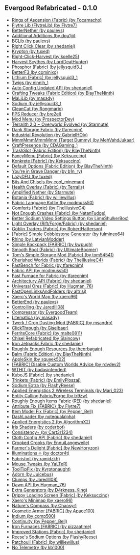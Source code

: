 ## Evergood Refabricated - 0.1.0
-   [Rings of Ascension (Fabric) (by
    Focamacho)](https://www.curseforge.com/minecraft/mc-mods/fabric-rings-of-ascension)
-   [Flytre Lib (FlytreLib) (by
    Flytre7)](https://www.curseforge.com/minecraft/mc-mods/lib)
-   [BetterNether (by
    paulevs)](https://www.curseforge.com/minecraft/mc-mods/betternether)
-   [Additional Additions (by
    dqu1jjj)](https://www.curseforge.com/minecraft/mc-mods/additional-additions)
-   [BCLib (by
    paulevs)](https://www.curseforge.com/minecraft/mc-mods/bclib)
-   [Right Click Clear (by
    shedaniel)](https://www.curseforge.com/minecraft/mc-mods/right-click-clear)
-   [Krypton (by
    tuxed)](https://www.curseforge.com/minecraft/mc-mods/krypton)
-   [Right-Click-Harvest (by
    koelle25)](https://www.curseforge.com/minecraft/mc-mods/right-click-harvest)
-   [Harvest Scythes (by
    LordDeatHunter)](https://www.curseforge.com/minecraft/mc-mods/harvest-scythes)
-   [Phosphor (Fabric) (by
    jellysquid3\_)](https://www.curseforge.com/minecraft/mc-mods/phosphor)
-   [BetterF3 (by
    cominixo)](https://www.curseforge.com/minecraft/mc-mods/betterf3)
-   [Lithium (Fabric) (by
    jellysquid3\_)](https://www.curseforge.com/minecraft/mc-mods/lithium)
-   [Twigs (by
    ninnih\_)](https://www.curseforge.com/minecraft/mc-mods/twigs)
-   [Auto Config Updated API (by
    shedaniel)](https://www.curseforge.com/minecraft/mc-mods/auto-config-updated-api)
-   [Crafting Tweaks (Fabric Edition) (by
    BlayTheNinth)](https://www.curseforge.com/minecraft/mc-mods/crafting-tweaks-fabric)
-   [MaLiLib (by
    masady)](https://www.curseforge.com/minecraft/mc-mods/malilib)
-   [Sodium (by
    jellysquid3\_)](https://www.curseforge.com/minecraft/mc-mods/sodium)
-   [CleanCut (by
    Rongmario)](https://www.curseforge.com/minecraft/mc-mods/cleancut)
-   [FPS Reducer (by
    bre2el)](https://www.curseforge.com/minecraft/mc-mods/fps-reducer)
-   [Mod Menu (by
    ProspectorDev)](https://www.curseforge.com/minecraft/mc-mods/modmenu)
-   [Terralith 2.0 \~ Overworld Evolved (by
    Starmute)](https://www.curseforge.com/minecraft/mc-mods/terralith)
-   [Dank Storage Fabric (by
    tfarecnim)](https://www.curseforge.com/minecraft/mc-mods/dank-storage-fabric)
-   [Industrial Revolution (by
    GabrielHOlv)](https://www.curseforge.com/minecraft/mc-mods/industrial-revolution)
-   [MmmMmmMmmMmm (Target Dummy) (by
    MehVahdJukaar)](https://www.curseforge.com/minecraft/mc-mods/mmmmmmmmmmmm)
-   [CraftPresence (by
    CDAGaming\_)](https://www.curseforge.com/minecraft/mc-mods/craftpresence)
-   [TrashSlot (Fabric Edition) (by
    BlayTheNinth)](https://www.curseforge.com/minecraft/mc-mods/trashslot-fabric-edition)
-   [FancyMenu \[Fabric\] (by
    Keksuccino)](https://www.curseforge.com/minecraft/mc-mods/fancymenu-fabric)
-   [Konkrete \[Fabric\] (by
    Keksuccino)](https://www.curseforge.com/minecraft/mc-mods/konkrete-fabric)
-   [Default Options (Fabric Edition) (by
    BlayTheNinth)](https://www.curseforge.com/minecraft/mc-mods/default-options-fabric)
-   [You\'re in Grave Danger (by
    b1n\_ry)](https://www.curseforge.com/minecraft/mc-mods/youre-in-grave-danger)
-   [LazyDFU (by
    tuxed)](https://www.curseforge.com/minecraft/mc-mods/lazydfu)
-   [Bits And Chisels (by
    cool\_mineman)](https://www.curseforge.com/minecraft/mc-mods/bits-and-chisels)
-   [Health Overlay (Fabric) (by
    Terrails)](https://www.curseforge.com/minecraft/mc-mods/health-overlay-fabric)
-   [Amplified Nether (by
    Starmute)](https://www.curseforge.com/minecraft/mc-mods/amplified-nether)
-   [Botania (Fabric) (by
    williewillus)](https://www.curseforge.com/minecraft/mc-mods/botania-fabric)
-   [Fabric Language Kotlin (by
    modmuss50)](https://www.curseforge.com/minecraft/mc-mods/fabric-language-kotlin)
-   [Comforts (Fabric) (by
    TheIllusiveC4)](https://www.curseforge.com/minecraft/mc-mods/comforts-fabric)
-   [Not Enough Crashes (Fabric) (by
    NatanFudge)](https://www.curseforge.com/minecraft/mc-mods/not-enough-crashes)
-   [Better Sodium Video Settings Button (by
    LimeShulkerBox)](https://www.curseforge.com/minecraft/mc-mods/better-sodium-video-settings-button)
-   [Light Overlay (Rift/Forge/Fabric) (by
    shedaniel)](https://www.curseforge.com/minecraft/mc-mods/light-overlay)
-   [Goblin Traders (Fabric) (by
    RobertHatterson)](https://www.curseforge.com/minecraft/mc-mods/goblin-traders-fabric)
-   [\[Fabric\] Simple Cobblestone Generator (by
    fulmineo64)](https://www.curseforge.com/minecraft/mc-mods/simple-cobblestone-generator)
-   [Rhino (by
    LatvianModder)](https://www.curseforge.com/minecraft/mc-mods/rhino)
-   [Simple Backpack \[FABRIC\] (by
    kwpugh)](https://www.curseforge.com/minecraft/mc-mods/simple-backpack-fabric)
-   [Smooth Boot (Fabric) (by
    UltimateBoomer)](https://www.curseforge.com/minecraft/mc-mods/smooth-boot)
-   [Tom\'s Simple Storage Mod (Fabric) (by
    tom54541)](https://www.curseforge.com/minecraft/mc-mods/toms-storage-fabric)
-   [Cherished Worlds (Fabric) (by
    TheIllusiveC4)](https://www.curseforge.com/minecraft/mc-mods/cherished-worlds-fabric)
-   [FastBench for Fabric (by
    tfarecnim)](https://www.curseforge.com/minecraft/mc-mods/fastbench-for-fabric)
-   [Fabric API (by
    modmuss50)](https://www.curseforge.com/minecraft/mc-mods/fabric-api)
-   [Fast Furnace for Fabric (by
    tfarecnim)](https://www.curseforge.com/minecraft/mc-mods/fast-furnace-for-fabric)
-   [Architectury API (Fabric) (by
    shedaniel)](https://www.curseforge.com/minecraft/mc-mods/architectury-fabric)
-   [Universal Ores (Fabric) (by
    Hugman\_76)](https://www.curseforge.com/minecraft/mc-mods/universal-ores-fabric)
-   [FastOpenLinksAndFolders (by
    altrisi)](https://www.curseforge.com/minecraft/mc-mods/fastopenlinksandfolders)
-   [Xaero\'s World Map (by
    xaero96)](https://www.curseforge.com/minecraft/mc-mods/xaeros-world-map)
-   [BetterEnd (by
    paulevs)](https://www.curseforge.com/minecraft/mc-mods/betterend)
-   [Controlling (by
    Jaredlll08)](https://www.curseforge.com/minecraft/mc-mods/controlling)
-   [Compressor (by
    EvergoodTeam)](https://www.curseforge.com/minecraft/mc-mods/compressor)
-   [Litematica (by
    masady)](https://www.curseforge.com/minecraft/mc-mods/litematica)
-   [Twerk / Crop Dusting Mod \[FABRIC\] (by
    msandro)](https://www.curseforge.com/minecraft/mc-mods/twerk-crop-dusting-mod-fabric)
-   [ClickThrough (by
    Giselbaer)](https://www.curseforge.com/minecraft/mc-mods/clickthrough)
-   [FerriteCore (Fabric) (by
    malte0811)](https://www.curseforge.com/minecraft/mc-mods/ferritecore-fabric)
-   [Chisel Refabricated (by
    Slaincow)](https://www.curseforge.com/minecraft/mc-mods/fabric-chisel)
-   [Iron Jetpacks Fabric (by
    shedaniel)](https://www.curseforge.com/minecraft/mc-mods/iron-jetpacks-fabric)
-   [Roughly Enough Resources (by
    theorbagain)](https://www.curseforge.com/minecraft/mc-mods/roughly-enough-resources)
-   [Balm (Fabric Edition) (by
    BlayTheNinth)](https://www.curseforge.com/minecraft/mc-mods/balm-fabric)
-   [AppleSkin (by
    squeek502)](https://www.curseforge.com/minecraft/mc-mods/appleskin)
-   [\[FABRIC\] Disable Custom Worlds Advice (by
    rdvdev2)](https://www.curseforge.com/minecraft/mc-mods/fabric-disable-custom-worlds-advice)
-   [WTHIT (by
    badasintended)](https://www.curseforge.com/minecraft/mc-mods/wthit)
-   [KubeJS (Fabric) (by
    shedaniel)](https://www.curseforge.com/minecraft/mc-mods/kubejs-fabric)
-   [Trinkets (Fabric) (by
    EmilyPloszaj)](https://www.curseforge.com/minecraft/mc-mods/trinkets-fabric)
-   [Sodium Extra (by
    FlashyReese)](https://www.curseforge.com/minecraft/mc-mods/sodium-extra)
-   [Applied Energistics 2 Wireless Terminals (by
    Mari\_023)](https://www.curseforge.com/minecraft/mc-mods/applied-energistics-2-wireless-terminals)
-   [Entity Culling Fabric/Forge (by
    tr9zw)](https://www.curseforge.com/minecraft/mc-mods/entityculling)
-   [Roughly Enough Items Fabric (REI) (by
    shedaniel)](https://www.curseforge.com/minecraft/mc-mods/roughly-enough-items)
-   [Attribute Fix {FABRIC} (by
    Flytre7)](https://www.curseforge.com/minecraft/mc-mods/attribute)
-   [Item Model Fix (Fabric) (by
    Pepper\_Bell)](https://www.curseforge.com/minecraft/mc-mods/item-model-fix)
-   [DashLoader (by
    notequalalpha)](https://www.curseforge.com/minecraft/mc-mods/dashloader)
-   [Applied Energistics 2 (by
    AlgorithmX2)](https://www.curseforge.com/minecraft/mc-mods/applied-energistics-2)
-   [Iris Shaders (by
    coderbot)](https://www.curseforge.com/minecraft/mc-mods/irisshaders)
-   [Consistency+ (by
    Cart3r1234)](https://www.curseforge.com/minecraft/mc-mods/consistency)
-   [Cloth Config API (Fabric) (by
    shedaniel)](https://www.curseforge.com/minecraft/mc-mods/cloth-config)
-   [Crooked Crooks (by
    EnnuiLangeweile)](https://www.curseforge.com/minecraft/mc-mods/crooked-crooks)
-   [Farmer\'s Delight \[Fabric\] (by
    NewHoryzon)](https://www.curseforge.com/minecraft/mc-mods/farmers-delight-fabric)
-   [Illuminations 🔥 (by
    doctor4t)](https://www.curseforge.com/minecraft/mc-mods/illuminations)
-   [Fabrishot (by
    ramidzkh)](https://www.curseforge.com/minecraft/mc-mods/fabrishot)
-   [Mouse Tweaks (by
    YaLTeR)](https://www.curseforge.com/minecraft/mc-mods/mouse-tweaks)
-   [ToolTipFix (by
    Kyrptonaught)](https://www.curseforge.com/minecraft/mc-mods/tooltipfix)
-   [Adorn (by
    Juicebus)](https://www.curseforge.com/minecraft/mc-mods/adorn)
-   [Clumps (by
    Jaredlll08)](https://www.curseforge.com/minecraft/mc-mods/clumps)
-   [Dawn API (by
    Hugman\_76)](https://www.curseforge.com/minecraft/mc-mods/dawn)
-   [Extra Generators (by
    D4rkness\_King)](https://www.curseforge.com/minecraft/mc-mods/extra-generators)
-   [Drippy Loading Screen \[Fabric\] (by
    Keksuccino)](https://www.curseforge.com/minecraft/mc-mods/drippy-loading-screen-fabric)
-   [Xaero\'s Minimap (by
    xaero96)](https://www.curseforge.com/minecraft/mc-mods/xaeros-minimap)
-   [Nature\'s Compass (by
    Chaosyr)](https://www.curseforge.com/minecraft/mc-mods/natures-compass)
-   [Cosmetic Armor \[FABRIC\] (by
    Apace100)](https://www.curseforge.com/minecraft/mc-mods/cosmetic-armor-fabric)
-   [Indium (by
    comp500)](https://www.curseforge.com/minecraft/mc-mods/indium)
-   [Continuity (by
    Pepper\_Bell)](https://www.curseforge.com/minecraft/mc-mods/continuity)
-   [Iron Furnaces \[FABRIC\] (by
    pizzaatime)](https://www.curseforge.com/minecraft/mc-mods/iron-furnaces-fabric)
-   [Improved Stations (Fabric) (by
    shedaniel)](https://www.curseforge.com/minecraft/mc-mods/improved-stations)
-   [Reese\'s Sodium Options (by
    FlashyReese)](https://www.curseforge.com/minecraft/mc-mods/reeses-sodium-options)
-   [Patchouli (Fabric) (by
    williewillus)](https://www.curseforge.com/minecraft/mc-mods/patchouli-fabric)
-   [No Telemetry (by
    kb1000)](https://www.curseforge.com/minecraft/mc-mods/no-telemetry)

